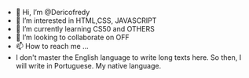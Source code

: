 - 👋 Hi, I’m @Dericofredy
- 👀 I’m interested in HTML,CSS, JAVASCRIPT
- 🌱 I’m currently learning  CS50 and OTHERS
- 💞️ I’m looking to collaborate on OFF
- 📫 How to reach me ...
- I don't master the English language to write long texts here. So then, I will write in Portuguese. My native language.
<!---
Dericofredy/Dericofredy is a ✨ special ✨ repository because its `README.md` (this file) appears on your GitHub profile.
You can click the Preview link to take a look at your changes.
--->
